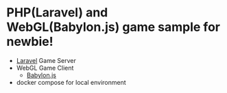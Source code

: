 # PHP(Laravel) and WebGL(Babylon.js) game sample for newbie!

- [Laravel](https://laravel.com/) Game Server
- WebGL Game Client
    - [Babylon.js](https://www.babylonjs.com/)
- docker compose for local environment
